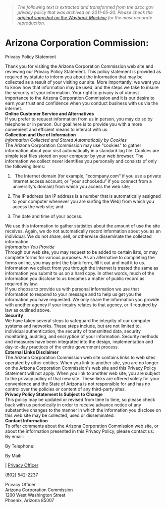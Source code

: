 > *The following text is extracted and transformed from the azcc.gov privacy policy that was archived on 2011-05-20. Please check the [original snapshot on the Wayback Machine](https://web.archive.org/web/20110520221404id_/http%3A//www.azcc.gov/Divisions/Administration/Privacy.asp) for the most accurate reproduction.*

# Arizona Corporation Commission:

Privacy Policy Statement  
  
Thank you for visiting the Arizona Corporation Commission web site and reviewing our Privacy Policy Statement. This policy statement is provided as required by statute to inform you about the information that may be collected as a result of your visiting our site. More importantly, we want you to know how that information may be used, and the steps we take to insure the security of your information. Your right to privacy is of utmost importance to the Arizona Corporation Commission and it is our desire to earn your trust and confidence when you conduct business with us via the internet.  
**Online Customer Service and Alternatives**  
If you prefer to request information from us in person, you may do so by telephone or in person. Our goal here is to provide you with a more convenient and efficient means to interact with us.  
**Collection and Use of Information**  
_Information Collected and Stored Automatically by Cookies_  
The Arizona Corporation Commission may use "cookies" to gather information about your visit automatically in a standard log file. Cookies are simple test files stored on your computer by your web browser. The information we collect never identifies you personally and consists of only the following items:  
  
  1.  
The Internet domain (for example, "xcompany.com" if you use a private Internet access account, or "your school.edu" if you connect from a university's domain) from which you access the web site; 
  
  
  2. The IP address (an IP address is a number that is automatically assigned to your computer whenever you are surfing the Web) from which you access the web site; and

  
  
  3. The date and time of your access. 

  
We use this information to gather statistics about the amount of use the site receives. Again, we do not automatically record information about you as an individual. We do not share, sell, or otherwise disseminate the collected information.  
_Information You Provide_  
Through our web site, you may request to be added to certain lists, or may complete forms for various purposes. As an alternative to completing the forms online, you may print the blank form, fill it out and mail it to us. Information we collect from you through the internet is treated the same as information you submit to us on a hard copy. In other words, much of the information you disclose to us becomes a matter of public record as required by law.  
If you choose to provide us with personal information we use that information to respond to your message and to help us get you the information you have requested. We only share the information you provide with another agency if your inquiry relates to that agency, or if required by law as outlined above.  
**Security**  
We have taken several steps to safeguard the integrity of our computer systems and networks. These steps include, but are not limited to, individual authentication, the security of transmitted data, security monitoring, auditing, and encryption of your information. Security methods and measures have been integrated into the design, implementation and day-to-day practices of the entire government process.  
**External Links Disclaimer**  
The Arizona Corporation Commission web site contains links to web sites operated by other entities. When you link to another site, you are no longer on the Arizona Corporation Commission's web site and this Privacy Policy Statement will not apply. When you link to another web site, you are subject to the privacy policy of that new site. These links are offered solely for your convenience and the State of Arizona is not responsible for and has no control over the policies or content of any third-party sites.  
**Privacy Policy Statement Is Subject to Change**  
This policy may be updated or revised from time to time, so please check back with us periodically in order to receive advance notice of any substantive changes to the manner in which the information you disclose on this web site may be collected, used or disseminated.  
**Contact Information**  
To offer comments about the Arizona Corporation Commission web site, or about the information presented in this Privacy Policy, please contact us:  
By email: 

By Telephone:

By Mail:

| [Privacy Officer](mailto:webmaster@azcc.gov)

(602) 542-2237

Privacy Officer  
Arizona Corporation Commission  
1200 West Washington Street  
Phoenix, Arizona 85007

